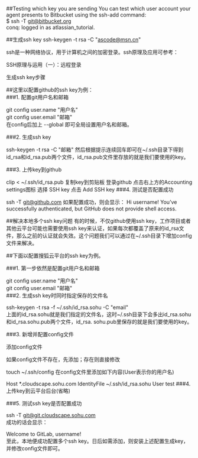 ##Testing which key you are sending
You can test which user account your agent presents to Bitbucket using the ssh-add command:  
$ ssh -T git@bitbucket.org   
conq: logged in as atlassian_tutorial.  

##生成ssh key
ssh-keygen -t rsa -C "ascode@msn.cn"


ssh是一种网络协议，用于计算机之间的加密登录。ssh原理及应用可参考：  

SSH原理与运用（一）：远程登录   

生成ssh key步骤  

##这里以配置github的ssh key为例：  
###1. 配置git用户名和邮箱  

git config user.name "用户名"  
git config user.email "邮箱"  
在config后加上 --global 即可全局设置用户名和邮箱。  

###2. 生成ssh key

ssh-keygen -t rsa -C "邮箱"
然后根据提示连续回车即可在~/.ssh目录下得到id_rsa和id_rsa.pub两个文件，id_rsa.pub文件里存放的就是我们要使用的key。

###3. 上传key到github

clip < ~/.ssh/id_rsa.pub
复制key到剪贴板
登录github
点击右上方的Accounting settings图标
选择 SSH key
点击 Add SSH key
###4. 测试是否配置成功

ssh -T git@github.com
如果配置成功，则会显示：
Hi username! You’ve successfully authenticated, but GitHub does not provide shell access.

##解决本地多个ssh key问题
有的时候，不仅github使用ssh key，工作项目或者其他云平台可能也需要使用ssh key来认证，如果每次都覆盖了原来的id_rsa文件，那么之前的认证就会失效。这个问题我们可以通过在~/.ssh目录下增加config文件来解决。

##下面以配置搜狐云平台的ssh key为例。

###1. 第一步依然是配置git用户名和邮箱

git config user.name "用户名"   
git config user.email "邮箱"  
###2. 生成ssh key时同时指定保存的文件名  

ssh-keygen -t rsa -f ~/.ssh/id_rsa.sohu -C "email"  
上面的id_rsa.sohu就是我们指定的文件名，这时~/.ssh目录下会多出id_rsa.sohu和id_rsa.sohu.pub两个文件，id_rsa.  sohu.pub里保存的就是我们要使用的key。  

###3. 新增并配置config文件

添加config文件

如果config文件不存在，先添加；存在则直接修改

touch ~/.ssh/config
在config文件里添加如下内容(User表示你的用户名)

Host *.cloudscape.sohu.com
    IdentityFile ~/.ssh/id_rsa.sohu
    User test
###4. 上传key到云平台后台(省略)

###5. 测试ssh key是否配置成功

ssh -T git@git.cloudscape.sohu.com   
成功的话会显示：   

Welcome to GitLab, username!  
至此，本地便成功配置多个ssh key。日后如需添加，则安装上述配置生成key，并修改config文件即可。   